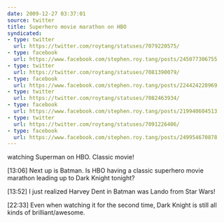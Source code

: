 ```yaml
---
date: 2009-12-27 03:37:01
source: twitter
title: Superhero movie marathon on HBO
syndicated:
- type: twitter
  url: https://twitter.com/roytang/statuses/7079220575/
- type: facebook
  url: https://www.facebook.com/stephen.roy.tang/posts/245077306755
- type: twitter
  url: https://twitter.com/roytang/statuses/7081390079/
- type: facebook
  url: https://www.facebook.com/stephen.roy.tang/posts/224424228969
- type: twitter
  url: https://twitter.com/roytang/statuses/7082463934/
- type: facebook
  url: https://www.facebook.com/stephen.roy.tang/posts/219940604513
- type: twitter
  url: https://twitter.com/roytang/statuses/7091226406/
- type: facebook
  url: https://www.facebook.com/stephen.roy.tang/posts/249954670878
---
```


watching Superman on HBO. Classic movie!

<time>[13:06]</time> Next up is Batman. Is HBO having a classic superhero movie marathon leading up to Dark Knight tonight?

<time>[13:52]</time> I just realized Harvey Dent in Batman was Lando from Star Wars!

<time>[22:33]</time> Even when watching it for the second time, Dark Knight is still all kinds of brilliant/awesome.